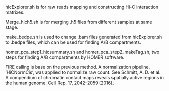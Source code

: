 hicExplorer.sh is for raw reads mapping and constructing Hi-C interaction matrixes.

Merge_hich5.sh is for merging .h5 files from different samples at same stage.

make_bedpe.sh is used to change .bam files generated from hicExplorer.sh to .bedpe files, which can be used for finding A/B compartments.

homer_pca_step1_hicsummary.sh and homer_pca_step2_makeTag.sh, two steps for finding A/B compartments by HOMER software.

FIRE calling is base on the previous method. A normalization pipeline, ‘HiCNormCis’, was applied to normalize raw count. 
See Schmitt, A. D. et al. A compendium of chromatin contact maps reveals spatially active regions in the human genome. Cell Rep. 17, 2042–2059 (2016).
